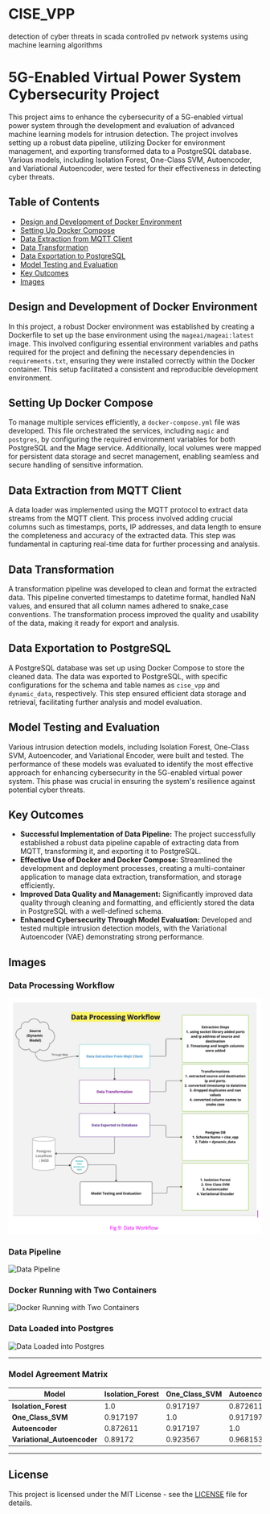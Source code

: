 # CISE_VPP
detection of cyber threats in scada controlled pv network systems using machine learning algorithms 

# 5G-Enabled Virtual Power System Cybersecurity Project

This project aims to enhance the cybersecurity of a 5G-enabled virtual power system through the development and evaluation of advanced machine learning models for intrusion detection. The project involves setting up a robust data pipeline, utilizing Docker for environment management, and exporting transformed data to a PostgreSQL database. Various models, including Isolation Forest, One-Class SVM, Autoencoder, and Variational Autoencoder, were tested for their effectiveness in detecting cyber threats.

## Table of Contents

- [Design and Development of Docker Environment](#design-and-development-of-docker-environment)
- [Setting Up Docker Compose](#setting-up-docker-compose)
- [Data Extraction from MQTT Client](#data-extraction-from-mqtt-client)
- [Data Transformation](#data-transformation)
- [Data Exportation to PostgreSQL](#data-exportation-to-postgresql)
- [Model Testing and Evaluation](#model-testing-and-evaluation)
- [Key Outcomes](#key-outcomes)
- [Images](#images)

## Design and Development of Docker Environment

In this project, a robust Docker environment was established by creating a Dockerfile to set up the base environment using the `mageai/mageai:latest` image. This involved configuring essential environment variables and paths required for the project and defining the necessary dependencies in `requirements.txt`, ensuring they were installed correctly within the Docker container. This setup facilitated a consistent and reproducible development environment.

## Setting Up Docker Compose

To manage multiple services efficiently, a `docker-compose.yml` file was developed. This file orchestrated the services, including `magic` and `postgres`, by configuring the required environment variables for both PostgreSQL and the Mage service. Additionally, local volumes were mapped for persistent data storage and secret management, enabling seamless and secure handling of sensitive information.

## Data Extraction from MQTT Client

A data loader was implemented using the MQTT protocol to extract data streams from the MQTT client. This process involved adding crucial columns such as timestamps, ports, IP addresses, and data length to ensure the completeness and accuracy of the extracted data. This step was fundamental in capturing real-time data for further processing and analysis.

## Data Transformation

A transformation pipeline was developed to clean and format the extracted data. This pipeline converted timestamps to datetime format, handled NaN values, and ensured that all column names adhered to snake_case conventions. The transformation process improved the quality and usability of the data, making it ready for export and analysis.

## Data Exportation to PostgreSQL

A PostgreSQL database was set up using Docker Compose to store the cleaned data. The data was exported to PostgreSQL, with specific configurations for the schema and table names as `cise_vpp` and `dynamic_data`, respectively. This step ensured efficient data storage and retrieval, facilitating further analysis and model evaluation.

## Model Testing and Evaluation

Various intrusion detection models, including Isolation Forest, One-Class SVM, Autoencoder, and Variational Encoder, were built and tested. The performance of these models was evaluated to identify the most effective approach for enhancing cybersecurity in the 5G-enabled virtual power system. This phase was crucial in ensuring the system's resilience against potential cyber threats.

## Key Outcomes

- **Successful Implementation of Data Pipeline:** The project successfully established a robust data pipeline capable of extracting data from MQTT, transforming it, and exporting it to PostgreSQL.
- **Effective Use of Docker and Docker Compose:** Streamlined the development and deployment processes, creating a multi-container application to manage data extraction, transformation, and storage efficiently.
- **Improved Data Quality and Management:** Significantly improved data quality through cleaning and formatting, and efficiently stored the data in PostgreSQL with a well-defined schema.
- **Enhanced Cybersecurity Through Model Evaluation:** Developed and tested multiple intrusion detection models, with the Variational Autoencoder (VAE) demonstrating strong performance.

## Images

### Data Processing Workflow
![Data Processing Workflow](https://github.com/Gnanesh0708/CISE-VPP-CyberThreatDetection/blob/main/Images/Data%20Processing%20Workflow.png)

### Data Pipeline
![Data Pipeline](file-iDxrWZ3rFf0mPGJJKiQinTFw)

### Docker Running with Two Containers
![Docker Running with Two Containers](file-ogdd3dmSShzR7wYUX3qfHkhC)

### Data Loaded into Postgres
![Data Loaded into Postgres](file-h1eYAmSlnv9Z16lmIT19tB6U)

---

### Model Agreement Matrix
| Model               | Isolation_Forest | One_Class_SVM | Autoencoder | Variational_Autoencoder |
|---------------------|------------------|---------------|-------------|-------------------------|
| **Isolation_Forest**       | 1.0              | 0.917197       | 0.872611    | 0.89172                 |
| **One_Class_SVM**          | 0.917197         | 1.0            | 0.917197    | 0.923567                |
| **Autoencoder**            | 0.872611         | 0.917197       | 1.0         | 0.968153                |
| **Variational_Autoencoder**| 0.89172          | 0.923567       | 0.968153    | 1.0                     |

---

## License

This project is licensed under the MIT License - see the [LICENSE](LICENSE) file for details.
